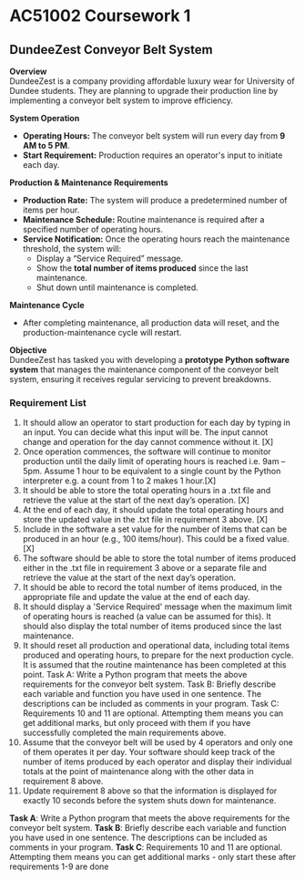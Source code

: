 # AC51002 Coursework 1

## DundeeZest Conveyor Belt System

**Overview**  
DundeeZest is a company providing affordable luxury wear for University of Dundee students. They are planning to upgrade their production line by implementing a conveyor belt system to improve efficiency.

**System Operation**

- **Operating Hours:** The conveyor belt system will run every day from **9 AM to 5 PM**.
- **Start Requirement:** Production requires an operator's input to initiate each day.

**Production & Maintenance Requirements**

- **Production Rate:** The system will produce a predetermined number of items per hour.
- **Maintenance Schedule:** Routine maintenance is required after a specified number of operating hours.
- **Service Notification:** Once the operating hours reach the maintenance threshold, the system will:
  - Display a “Service Required” message.
  - Show the **total number of items produced** since the last maintenance.
  - Shut down until maintenance is completed.

**Maintenance Cycle**

- After completing maintenance, all production data will reset, and the production-maintenance cycle will restart.

**Objective**  
DundeeZest has tasked you with developing a **prototype Python software system** that manages the maintenance component of the conveyor belt system, ensuring it receives regular servicing to prevent breakdowns.

### Requirement List

1. It should allow an operator to start production for each day by typing in an input. You can decide
   what this input will be. The input cannot change and operation for the day cannot commence
   without it. [X]
2. Once operation commences, the software will continue to monitor production until the daily
   limit of operating hours is reached i.e. 9am – 5pm. Assume 1 hour to be equivalent to a single
   count by the Python interpreter e.g. a count from 1 to 2 makes 1 hour.[X]
3. It should be able to store the total operating hours in a .txt file and retrieve the value at the start
   of the next day’s operation. [X]
4. At the end of each day, it should update the total operating hours and store the updated value
   in the .txt file in requirement 3 above. [X]
5. Include in the software a set value for the number of items that can be produced in an hour (e.g.,
   100 items/hour). This could be a fixed value. [X]
6. The software should be able to store the total number of items produced either in the .txt file in
   requirement 3 above or a separate file and retrieve the value at the start of the next day’s
   operation.
7. It should be able to record the total number of items produced, in the appropriate file and
   update the value at the end of each day.
8. It should display a 'Service Required' message when the maximum limit of operating hours is
   reached (a value can be assumed for this). It should also display the total number of items
   produced since the last maintenance.
9. It should reset all production and operational data, including total items produced and
   operating hours, to prepare for the next production cycle. It is assumed that the routine
   maintenance has been completed at this point.
   Task A: Write a Python program that meets the above requirements for the conveyor belt system.
   Task B: Briefly describe each variable and function you have used in one sentence. The descriptions can
   be included as comments in your program.
   Task C: Requirements 10 and 11 are optional. Attempting them means you can get additional marks, but
   only proceed with them if you have successfully completed the main requirements above.
10. Assume that the conveyor belt will be used by 4 operators and only one of them operates it per
    day. Your software should keep track of the number of items produced by each operator and
    display their individual totals at the point of maintenance along with the other data in
    requirement 8 above.
11. Update requirement 8 above so that the information is displayed for exactly 10 seconds before
    the system shuts down for maintenance.

**Task A**: Write a Python program that meets the above requirements for the conveyor belt system.
**Task B**: Briefly describe each variable and function you have used in one sentence. The descriptions can
be included as comments in your program.
**Task C**: Requirements 10 and 11 are optional. Attempting them means you can get additional marks - only start these after requirements 1-9 are done
